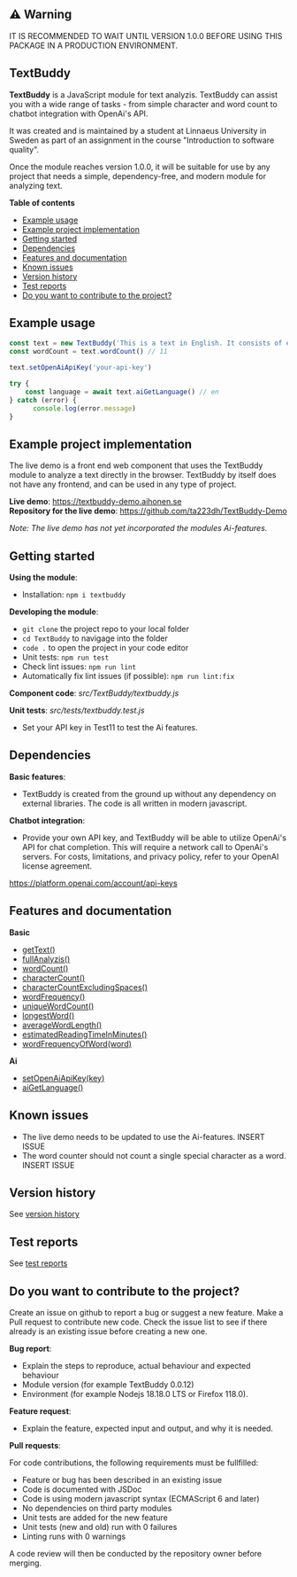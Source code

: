 ## ⚠️ Warning
IT IS RECOMMENDED TO WAIT UNTIL VERSION 1.0.0 BEFORE USING THIS PACKAGE IN A PRODUCTION ENVIRONMENT.

## TextBuddy
**TextBuddy** is a JavaScript module for text analyzis. TextBuddy can assist you with a wide range of tasks - from simple character and word count to chatbot integration with OpenAi's API.  

It was created and is maintained by a student at Linnaeus University in Sweden as part of an assignment in the course "Introduction to software quality".

Once the module reaches version 1.0.0, it will be suitable for use by any project that needs a simple, dependency-free, and modern module for analyzing text.

**Table of contents**
- [Example usage](#example-usage)
- [Example project implementation](#example-project-implementation)
- [Getting started](#getting-started-)
- [Dependencies](#dependencies)
- [Features and documentation](#features-and-documentation)
- [Known issues](#known-issues)
- [Version history](#version-history)
- [Test reports](#test-reports)
- [Do you want to contribute to the project?](#do-you-want-to-contribute-to-the-project?)

## Example usage
```javascript
const text = new TextBuddy('This is a text in English. It consists of eleven words.')
const wordCount = text.wordCount() // 11

text.setOpenAiApiKey('your-api-key')

try {  
    const language = await text.aiGetLanguage() // en  
} catch (error) {
      console.log(error.message)
}
```

## Example project implementation

The live demo is a front end web component that uses the TextBuddy module to analyze a text directly in the browser. TextBuddy by itself does not have any frontend, and can be used in any type of project.

**Live demo**: https://textbuddy-demo.aihonen.se  
**Repository for the live demo**: https://github.com/ta223dh/TextBuddy-Demo  

_Note: The live demo has not yet incorporated the modules Ai-features._

## Getting started 
**Using the module**:
- Installation: `npm i textbuddy`

**Developing the module**:
- `git clone` the project repo to your local folder
- `cd TextBuddy` to navigage into the folder
- `code .` to open the project in your code editor
- Unit tests: `npm run test`
- Check lint issues: `npm run lint`
- Automatically fix lint issues (if possible): `npm run lint:fix`

**Component code**: _src/TextBuddy/textbuddy.js_  

**Unit tests**: _src/tests/textbuddy.test.js_
- Set your API key in Test11 to test the Ai features.

## Dependencies
**Basic features**:
- TextBuddy is created from the ground up without any dependency on external libraries. The code is all written in modern javascript.

**Chatbot integration**:
- Provide your own API key, and TextBuddy will be able to utilize OpenAi's API for chat completion. This will require a network call to OpenAi's servers. For costs, limitations, and privacy policy, refer to your OpenAI license agreement.

https://platform.openai.com/account/api-keys

## Features and documentation
**Basic**
- [getText()](module_documentation.md#getText)
- [fullAnalyzis()](module_documentation.md#fullAnalyzis)
- [wordCount()](module_documentation.md#wordCount)
- [characterCount()](module_documentation.md#characterCount)
- [characterCountExcludingSpaces()](module_documentation.md#characterCountExcludingSpaces)
- [wordFrequency()](module_documentation.md#wordFrequency)
- [uniqueWordCount()](module_documentation.md#uniqueWordCount)
- [longestWord()](module_documentation.md#longestWord)
- [averageWordLength()](module_documentation.md#averageWordLength)
- [estimatedReadingTimeInMinutes()](module_documentation.md#estimatedReadingTimeInMinutes)
- [wordFrequencyOfWord(word)](module_documentation.md#wordfrequencyofwordword)

**Ai**
- [setOpenAiApiKey(key)](module_documentation.md#setopenaiapikeykey)
- [aiGetLanguage()](module_documentation.md#aiGetLanguage)

## Known issues
- The live demo needs to be updated to use the Ai-features. INSERT ISSUE
- The word counter should not count a single special character as a word. INSERT ISSUE

## Version history
See [version history](https://github.com/ta223dh/TextBuddy/releases/)

## Test reports
See [test reports](test_reports.md)

## Do you want to contribute to the project?
Create an issue on github to report a bug or suggest a new feature. Make a Pull request to contribute new code. Check the issue list to see if there already is an existing issue before creating a new one.

**Bug report**:
- Explain the steps to reproduce, actual behaviour and expected behaviour
- Module version (for example TextBuddy 0.0.12)
- Environment (for example Nodejs 18.18.0 LTS or Firefox 118.0).

**Feature request**:
- Explain the feature, expected input and output, and why it is needed.

**Pull requests**:  

For code contributions, the following requirements must be fullfilled:  

- Feature or bug has been described in an existing issue
- Code is documented with JSDoc
- Code is using modern javascript syntax (ECMAScript 6 and later)
- No dependencies on third party modules
- Unit tests are added for the new feature
- Unit tests (new and old) run with 0 failures
- Linting runs with 0 warnings

A code review will then be conducted by the repository owner before merging.